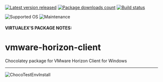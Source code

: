[![Latest version released](https://img.shields.io/chocolatey/v/vmware-horizon-client.svg)](https://chocolatey.org/packages/vmware-horizon-client)
[![Package downloads count](https://img.shields.io/chocolatey/dt/vmware-horizon-client.svg)](https://chocolatey.org/packages/vmware-horizon-client)
[![Build status](https://img.shields.io/appveyor/ci/virtualex-itv/choco-vmware-horizon-client/master.svg?logo=appveyor)](https://ci.appveyor.com/project/virtualex-itv/choco-vmware-horizon-client)

![Supported OS](https://img.shields.io/badge/os-windows-blue.svg)
![Maintenance](https://img.shields.io/maintenance/yes/2020.svg)

#### VIRTUALEX'S PACKAGE NOTES:

# vmware-horizon-client
Chocolatey package for VMware Horizon Client for Windows

---

![ChocoTestEnvInstall](https://rawcdn.githack.com/virtualex-itv/choco-vmware-horizon-client/09ceda8ccd2cb2d7c80250d48b8720c1d365339a/_img/choco-vmw-horizon-test.png)
